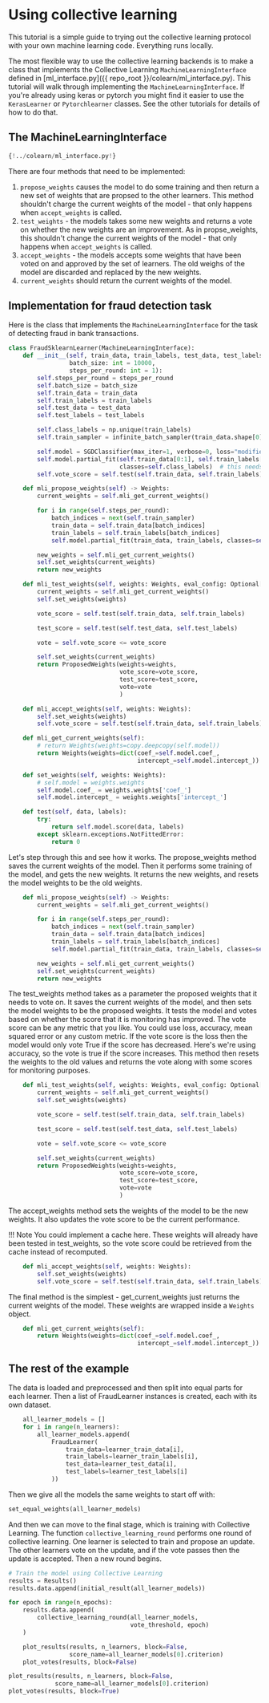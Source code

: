 # Using collective learning 

This tutorial is a simple guide to trying out the collective learning protocol with your
own machine learning code. Everything runs locally.

The most flexible way to use the collective learning backends is to make a class that implements
the Collective Learning `MachineLearningInterface` defined in 
[ml_interface.py]({{ repo_root }}/colearn/ml_interface.py). 
This tutorial will walk through implementing the `MachineLearningInterface`.
If you're already using keras or pytorch you might find it easier to use the `KerasLearner` or `Pytorchlearner` classes.
See the other tutorials for details of how to do that.

## The MachineLearningInterface
```Python 
{!../colearn/ml_interface.py!} 
```
There are four methods that need to be implemented:

1. `propose_weights` causes the model to do some training and then return a
   new set of weights that are propsed to the other learners. 
   This method shouldn't charge the current weights of the model - that
   only happens when `accept_weights` is called.
2. `test_weights` - the models takes some new weights and returns a vote on whether the new weights are an improvement. 
   As in propse_weights, this shouldn't change the current weights of the model - 
   that only happens when `accept_weights` is called.
3. `accept_weights` - the models accepts some weights that have been voted on and approved by the set of learners. 
    The old weighs of the model are discarded and replaced by the new weights.
4. `current_weights` should return the current weights of the model.

## Implementation for fraud detection task
Here is the class that implements the `MachineLearningInterface` for the task of detecting fraud in bank transactions.
```Python 
class FraudSklearnLearner(MachineLearningInterface):
    def __init__(self, train_data, train_labels, test_data, test_labels,
                 batch_size: int = 10000,
                 steps_per_round: int = 1):
        self.steps_per_round = steps_per_round
        self.batch_size = batch_size
        self.train_data = train_data
        self.train_labels = train_labels
        self.test_data = test_data
        self.test_labels = test_labels

        self.class_labels = np.unique(train_labels)
        self.train_sampler = infinite_batch_sampler(train_data.shape[0], batch_size)

        self.model = SGDClassifier(max_iter=1, verbose=0, loss="modified_huber")
        self.model.partial_fit(self.train_data[0:1], self.train_labels[0:1],
                               classes=self.class_labels)  # this needs to be called before predict
        self.vote_score = self.test(self.train_data, self.train_labels)

    def mli_propose_weights(self) -> Weights:
        current_weights = self.mli_get_current_weights()

        for i in range(self.steps_per_round):
            batch_indices = next(self.train_sampler)
            train_data = self.train_data[batch_indices]
            train_labels = self.train_labels[batch_indices]
            self.model.partial_fit(train_data, train_labels, classes=self.class_labels)

        new_weights = self.mli_get_current_weights()
        self.set_weights(current_weights)
        return new_weights

    def mli_test_weights(self, weights: Weights, eval_config: Optional[dict] = None) -> ProposedWeights:
        current_weights = self.mli_get_current_weights()
        self.set_weights(weights)

        vote_score = self.test(self.train_data, self.train_labels)

        test_score = self.test(self.test_data, self.test_labels)

        vote = self.vote_score <= vote_score

        self.set_weights(current_weights)
        return ProposedWeights(weights=weights,
                               vote_score=vote_score,
                               test_score=test_score,
                               vote=vote
                               )

    def mli_accept_weights(self, weights: Weights):
        self.set_weights(weights)
        self.vote_score = self.test(self.train_data, self.train_labels)

    def mli_get_current_weights(self):
        # return Weights(weights=copy.deepcopy(self.model))
        return Weights(weights=dict(coef_=self.model.coef_,
                                    intercept_=self.model.intercept_))

    def set_weights(self, weights: Weights):
        # self.model = weights.weights
        self.model.coef_ = weights.weights['coef_']
        self.model.intercept_ = weights.weights['intercept_']

    def test(self, data, labels):
        try:
            return self.model.score(data, labels)
        except sklearn.exceptions.NotFittedError:
            return 0
```

Let's step through this and see how it works.
The propose_weights method saves the current weights of the model.
Then it performs some training of the model, and gets the new weights.
It returns the new weights, and resets the model weights to be the old weights.
```Python
    def mli_propose_weights(self) -> Weights:
        current_weights = self.mli_get_current_weights()

        for i in range(self.steps_per_round):
            batch_indices = next(self.train_sampler)
            train_data = self.train_data[batch_indices]
            train_labels = self.train_labels[batch_indices]
            self.model.partial_fit(train_data, train_labels, classes=self.class_labels)

        new_weights = self.mli_get_current_weights()
        self.set_weights(current_weights)
        return new_weights
```

The test_weights method takes as a parameter the proposed weights that it needs to vote on.
It saves the current weights of the model, and then sets the model weights to be the proposed weights.
It tests the model and votes based on whether the score that it is monitoring has improved.
The vote score can be any metric that you like.
You could use loss, accuracy, mean squared error or any custom metric.
If the vote score is the loss then the model would only vote True if the score has decreased.
Here's we're using accuracy, so the vote is true if the score increases.
This method then resets the weights to the old values and returns the vote
along with some scores for monitoring purposes.
```Python 
    def mli_test_weights(self, weights: Weights, eval_config: Optional[dict] = None) -> ProposedWeights:
        current_weights = self.mli_get_current_weights()
        self.set_weights(weights)

        vote_score = self.test(self.train_data, self.train_labels)

        test_score = self.test(self.test_data, self.test_labels)

        vote = self.vote_score <= vote_score

        self.set_weights(current_weights)
        return ProposedWeights(weights=weights,
                               vote_score=vote_score,
                               test_score=test_score,
                               vote=vote
                               )
```
The accept_weights method sets the weights of the model to be the new weights.
It also updates the vote score to be the current performance.

!!! Note
    You could implement a cache here. 
    These weights will already have been tested in test_weights, so the vote 
    score could be retrieved from the cache instead of recomputed.

```Python 
    def mli_accept_weights(self, weights: Weights):
        self.set_weights(weights)
        self.vote_score = self.test(self.train_data, self.train_labels)
```

The final method is the simplest - get_current_weights just returns the current weights of the model.
These weights are wrapped inside a `Weights` object.

```Python 
    def mli_get_current_weights(self):
        return Weights(weights=dict(coef_=self.model.coef_,
                                    intercept_=self.model.intercept_))
```

## The rest of the example
The data is loaded and preprocessed and then split into equal parts for each learner.
Then a list of FraudLearner instances is created, each with its own dataset.  

```Python 
    all_learner_models = []
    for i in range(n_learners):
        all_learner_models.append(
            FraudLearner(
                train_data=learner_train_data[i],
                train_labels=learner_train_labels[i],
                test_data=learner_test_data[i],
                test_labels=learner_test_labels[i]
            ))
```


Then we give all the models the same weights to start off with:
```Python
set_equal_weights(all_learner_models)
```

And then we can move to the final stage, which is training with Collective Learning.
The function `collective_learning_round` performs one round of collective learning.
One learner is selected to train and propose an update.
The other learners vote on the update, and if the vote passes then the update is accepted.
Then a new round begins.
```Python 
# Train the model using Collective Learning
results = Results()
results.data.append(initial_result(all_learner_models))

for epoch in range(n_epochs):
    results.data.append(
        collective_learning_round(all_learner_models,
                                  vote_threshold, epoch)
    )

    plot_results(results, n_learners, block=False,
                 score_name=all_learner_models[0].criterion)
    plot_votes(results, block=False)

plot_results(results, n_learners, block=False,
             score_name=all_learner_models[0].criterion)
plot_votes(results, block=True)
```
